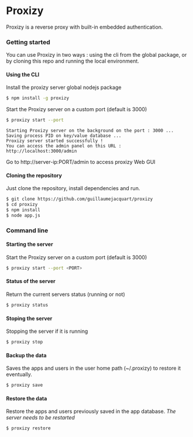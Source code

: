 # Proxizy
Proxizy is a reverse proxy with built-in embedded authentication.

### Getting started

You can use Proxizy in two ways : using the cli from the global package, or by cloning this repo and running the local environment.

#### Using the CLI
Install the proxizy server global nodejs package
```sh
$ npm install -g proxizy
```

Start the Proxizy server on a custom port (default is 3000)

```sh
$ proxizy start --port
```

```
Starting Proxizy server on the background on the port : 3000 ...
Saving process PID on key/value database ...
Proxizy server started successfully !
You can access the admin panel on this URL : http://localhost:3000/admin
```

Go to http://server-ip:PORT/admin to access proxizy Web GUI

#### Cloning the repository
Just clone the repository, install dependencies and run.
```sh
$ git clone https://github.com/guillaumejacquart/proxizy
$ cd proxizy
$ npm install
$ node app.js
```

### Command line

#### Starting the server
Start the Proxizy server on a custom port (default is 3000)

```sh
$ proxizy start --port <PORT>
```

#### Status of the server
Return the current servers status (running or not)

```sh
$ proxizy status
```

#### Stoping the server
Stopping the server if it is running

```sh
$ proxizy stop
```

#### Backup the data
Saves the apps and users in the user home path (~/.proxizy) to restore it eventually.

```sh
$ proxizy save
```

#### Restore the data
Restore the apps and users previously saved in the app database.
*The server needs to be restarted*

```sh
$ proxizy restore
```
